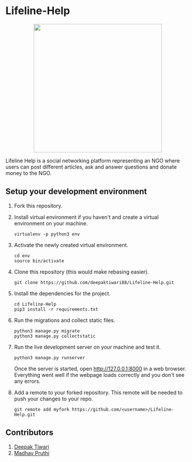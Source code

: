 # Lifeline-Help

<p align="center">
  <img src="https://www.3sh.com.au/site/assets/files/9608/lifeline.640x427.jpg" width="350"/>
</p>

Lifeline Help is a social networking platform representing an NGO where users can post different articles, ask and answer questions and donate money to the NGO.

## Setup your development environment

1. Fork this repository.

2. Install virtual environment if you haven't and create a virtual environment on your machine.
    ```
    virtualenv -p python3 env
    ```
    
3. Activate the newly created virtual environment.
    ```
    cd env
    source bin/activate
    ```

4. Clone this repository (this would make rebasing easier).
    ```
    git clone https://github.com/deepaktiwari88/Lifeline-Help.git
    ```

5. Install the dependencies for the project.
    ```
    cd Lifeline-Help
    pip3 install -r requirements.txt
    ```
    
6. Run the migrations and collect static files.
    ```
    python3 manage.py migrate
    python3 manage.py collectstatic
    ```

8. Run the live development server on your machine and test it.
    ```
    python3 manage.py runserver
    ```
    Once the server is started, open http://127.0.0.1:8000 in a web browser.
    Everything went well if the webpage loads correctly and you don't see any errors.

9. Add a remote to your forked repository. This remote will be needed to push your changes to your repo.
    ```
    git remote add myfork https://github.com/<username>/Lifeline-Help.git
    ```
## Contributors

1. [Deepak Tiwari](https://www.github.com/deepaktiwari88)
2. [Madhav Pruthi](https://www.github.com/MadhavPruthi)

